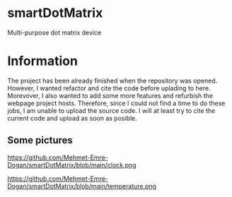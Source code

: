 # smartDotMatrix
Multi-purpose dot matrix device
# Information
The project has been already finished when the repository was opened. However, I wanted refactor and cite the code before uplading to here. Morevover, I also wanted to add some more features and refurbish the webpage project hosts. Therefore, since I could not find a time to do these jobs, I am unable to upload the source code. I will at least try to cite the current code and upload as soon as posible.

## Some pictures
https://github.com/Mehmet-Emre-Dogan/smartDotMatrix/blob/main/clock.png

https://github.com/Mehmet-Emre-Dogan/smartDotMatrix/blob/main/temperature.png

